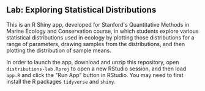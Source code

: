 ## Lab: Exploring Statistical Distributions

This is an R Shiny app, developed for Stanford's Quantitative Methods in Marine Ecology and Conservation course, in which students explore various statistical distributions used in ecology by plotting those distributions for a range of parameters, drawing samples from the distributions, and then plotting the distribution of sample means.

In order to launch the app, download and unzip this repository, open `distributions-lab.Rproj` to open a new RStudio session, and then load `app.R` and click the "Run App" button in RStudio. You may need to first install the R packages `tidyverse` and `shiny`.

